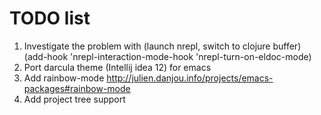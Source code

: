 # TODO list
1. Investigate the problem with (launch nrepl, switch to clojure buffer)
   (add-hook 'nrepl-interaction-mode-hook
	   'nrepl-turn-on-eldoc-mode)
2. Port darcula theme (Intellij idea 12) for emacs
3. Add rainbow-mode http://julien.danjou.info/projects/emacs-packages#rainbow-mode
4. Add project tree support





